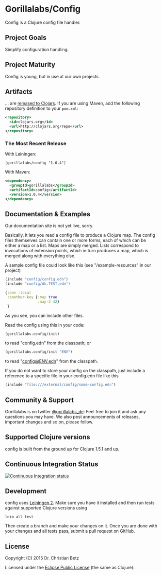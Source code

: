 # Gorillalabs/Config

Config is a Clojure config file handler.


## Project Goals

Simplify configuration handling.

## Project Maturity

Config is young, but in use at our own projects.


## Artifacts

... are [released to Clojars](https://clojars.org/gorillalabs/config).
If you are using Maven, add the following repository definition to your `pom.xml`:

```xml
<repository>
  <id>clojars.org</id>
  <url>http://clojars.org/repo</url>
</repository>
```

### The Most Recent Release

With Leiningen:

```edn
[gorillalabs/config "1.0.4"]
```

With Maven:

```xml
<dependency>
  <groupId>gorillalabs</groupId>
  <artifactId>config</artifactId>
  <version>1.0.4</version>
</dependency>
```

## Documentation & Examples

Our documentation site is not yet live, sorry.


Basically, it lets you read a config file to produce a Clojure map.
The config files themselves can contain one or more forms, each of which can be either a map or a list.
Maps are simply merged.
Lists correspond to invocations of extension points, which in turn produces a map, which is merged along with everything else.

A sample config file could look like this (see "/example-resources" in our project)

```clojure
(include "config/config.edn")
(include "config/db.TEST.edn")

{:env :local
 :another-key {:map true
               :map-2 42}
 }
```

As you see, you can include other files.


Read the config using this in your code:

```clojure
(gorillalabs.config/init)
```

to read "config.edn" from the classpath; or

```clojure
(gorillalabs.config/init "ENV")
```

to read "config@ENV.edn" from the classpath.

If you do not want to store your config on the classpath, just include a reference to a specific file in your config.edn file like this

```clojure
(include "file:///external/config/some-config.edn")
```


## Community & Support

Gorillalabs is on twitter [@gorillalabs_de](https://twitter.com/gorillalabs_de): Feel
free to join it and ask any questions you may have. We also post announcements of releases, important changes and so on, please follow.


## Supported Clojure versions

config is built from the ground up for Clojure 1.5.1 and up.


## Continuous Integration Status

[![Continuous Integration status](https://secure.travis-ci.org/gorillalabs/config.png)](http://travis-ci.org/gorillalabs/config)



## Development

config uses [Leiningen
2](https://github.com/technomancy/leiningen/blob/master/doc/TUTORIAL.md). Make
sure you have it installed and then run tests against supported
Clojure versions using

    lein all test

Then create a branch and make your changes on it. Once you are done
with your changes and all tests pass, submit a pull request on GitHub.



## License

Copyright (C) 2015 Dr. Christian Betz

Licensed under the [Eclipse Public License](http://www.eclipse.org/legal/epl-v10.html) (the same as Clojure).
